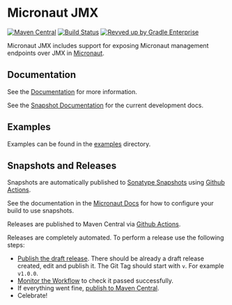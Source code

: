 # Micronaut JMX

[![Maven Central](https://img.shields.io/maven-central/v/io.micronaut.jmx/micronaut-jmx.svg?label=Maven%20Central)](https://search.maven.org/search?q=g:%22io.micronaut.jmx%22%20AND%20a:%22micronaut-jmx%22)
[![Build Status](https://github.com/micronaut-projects/micronaut-jmx/workflows/Java%20CI/badge.svg)](https://github.com/micronaut-projects/micronaut-jmx/actions)
[![Revved up by Gradle Enterprise](https://img.shields.io/badge/Revved%20up%20by-Gradle%20Enterprise-06A0CE?logo=Gradle&labelColor=02303A)](https://ge.micronaut.io/scans)

Micronaut JMX includes support for exposing Micronaut management endpoints over JMX in [Micronaut](https://micronaut.io/).

## Documentation

See the [Documentation](https://micronaut-projects.github.io/micronaut-jmx/latest/guide/) for more information.

See the [Snapshot Documentation](https://micronaut-projects.github.io/micronaut-jmx/snapshot/guide/) for the current development docs.

## Examples

Examples can be found in the [examples](https://github.com/micronaut-projects/micronaut-jmx/tree/master/examples) directory.

## Snapshots and Releases

Snapshots are automatically published to [Sonatype Snapshots](https://s01.oss.sonatype.org/content/repositories/snapshots/io/micronaut/) using [Github Actions](https://github.com/micronaut-projects/micronaut-jmx/actions).

See the documentation in the [Micronaut Docs](https://docs.micronaut.io/latest/guide/index.html#usingsnapshots) for how to configure your build to use snapshots.

Releases are published to Maven Central via [Github Actions](https://github.com/micronaut-projects/micronaut-jmx/actions).

Releases are completely automated. To perform a release use the following steps:

* [Publish the draft release](https://github.com/micronaut-projects/micronaut-jmx/releases). There should be already a draft release created, edit and publish it. The Git Tag should start with `v`. For example `v1.0.0`.
* [Monitor the Workflow](https://github.com/micronaut-projects/micronaut-jmx/actions?query=workflow%3ARelease) to check it passed successfully.
* If everything went fine, [publish to Maven Central](https://github.com/micronaut-projects/micronaut-jmx/actions?query=workflow%3A"Maven+Central+Sync").
* Celebrate!
